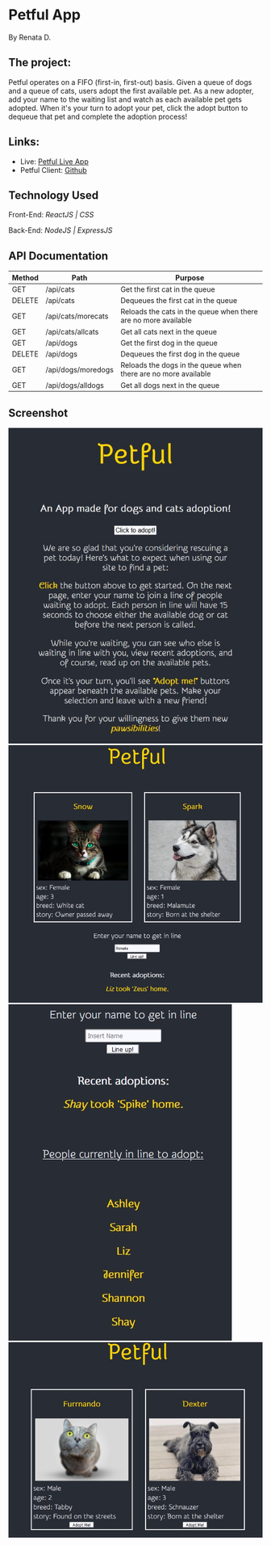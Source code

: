 # Petful App
By Renata D.

## The project:

Petful operates on a FIFO (first-in, first-out) basis. Given a queue of dogs and a queue of cats, users adopt the first available pet. As a new adopter, add your name to the waiting list and watch as each available pet gets adopted. When it's your turn to adopt your pet, click the adopt button to dequeue that pet and complete the adoption process!

## Links:

* Live: [Petful Live App](https://upbeat-hawking-633a2d.netlify.app)
* Petful Client: [Github](https://github.com/Seraphyne/petful-app-client)

## Technology Used

Front-End: _ReactJS | CSS_

Back-End: _NodeJS | ExpressJS_

## API Documentation

| Method | Path               | Purpose                                                        |
| ------ | ------------------ | -------------------------------------------------------------- |
| GET    | /api/cats          | Get the first cat in the queue                                 |
| DELETE | /api/cats          | Dequeues the first cat in the queue                            |
| GET    | /api/cats/morecats | Reloads the cats in the queue when there are no more available |
| GET    | /api/cats/allcats  | Get all cats next in the queue                                 |
| GET    | /api/dogs          | Get the first dog in the queue                                 |
| DELETE | /api/dogs          | Dequeues the first dog in the queue                            |
| GET    | /api/dogs/moredogs | Reloads the dogs in the queue when there are no more available |
| GET    | /api/dogs/alldogs  | Get all dogs next in the queue                                 |

## Screenshot

![Landing Page](/src/image/landing.jpg "Landing Page")
![Adoption Page](/src/image/adopt.jpg "Adopt Page")
![Adoption Q](/src/image/fifo-list.jpg "Adoption Q")
![Your Turn](/src/image/adoptionQ.jpg  "Your turn to adopt")